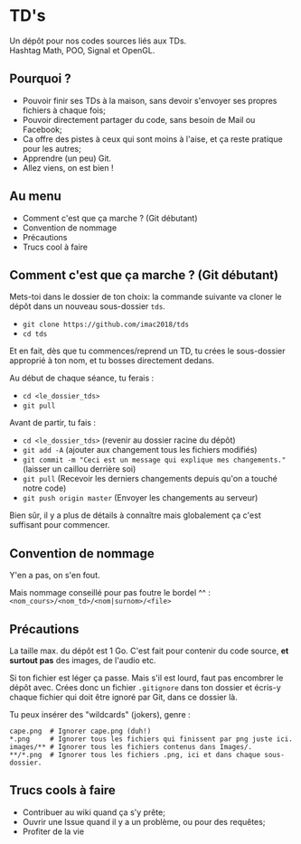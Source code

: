 # TD's
Un dépôt pour nos codes sources liés aux TDs.  
Hashtag Math, POO, Signal et OpenGL.

## Pourquoi ?
- Pouvoir finir ses TDs à la maison, sans devoir s'envoyer ses propres fichiers à chaque fois;
- Pouvoir directement partager du code, sans besoin de Mail ou Facebook;
- Ca offre des pistes à ceux qui sont moins à l'aise, et ça reste pratique pour les autres;
- Apprendre (un peu) Git.
- Allez viens, on est bien !

## Au menu
- Comment c'est que ça marche ? (Git débutant)
- Convention de nommage
- Précautions
- Trucs cool à faire

## Comment c'est que ça marche ? (Git débutant)
Mets-toi dans le dossier de ton choix: la commande suivante va cloner le dépôt dans un nouveau sous-dossier `tds`.
- `git clone https://github.com/imac2018/tds`
- `cd tds`

Et en fait, dès que tu commences/reprend un TD, tu crées le sous-dossier approprié à ton nom, et tu bosses directement dedans.

Au début de chaque séance, tu ferais :
- `cd <le_dossier_tds>`
- `git pull`

Avant de partir, tu fais :
- `cd <le_dossier_tds>` (revenir au dossier racine du dépôt)
- `git add -A` (ajouter aux changement tous les fichiers modifiés)
- `git commit -m "Ceci est un message qui explique mes changements."` (laisser un caillou derrière soi)
- `git pull` (Recevoir les derniers changements depuis qu'on a touché notre code)
- `git push origin master` (Envoyer les changements au serveur)

Bien sûr, il y a plus de détails à connaître mais globalement ça c'est suffisant pour commencer.

## Convention de nommage
Y'en a pas, on s'en fout.

Mais nommage conseillé pour pas foutre le bordel ^^ : `<nom_cours>/<nom_td>/<nom|surnom>/<file>`

## Précautions
La taille max. du dépôt est 1 Go.
C'est fait pour contenir du code source, **et surtout pas** des images, de l'audio etc.

Si ton fichier est léger ça passe. Mais s'il est lourd, faut pas encombrer le dépôt avec.
Crées donc un fichier `.gitignore` dans ton dossier et écris-y chaque fichier qui doit être ignoré par Git, dans ce dossier là.

Tu peux insérer des "wildcards" (jokers), genre :
```.gitignore
cape.png  # Ignorer cape.png (duh!)
*.png     # Ignorer tous les fichiers qui finissent par png juste ici.
images/** # Ignorer tous les fichiers contenus dans Images/.
**/*.png  # Ignorer tous les fichiers .png, ici et dans chaque sous-dossier.
```

## Trucs cools à faire
- Contribuer au wiki quand ça s'y prête;
- Ouvrir une Issue quand il y a un problème, ou pour des requêtes;
- Profiter de la vie

